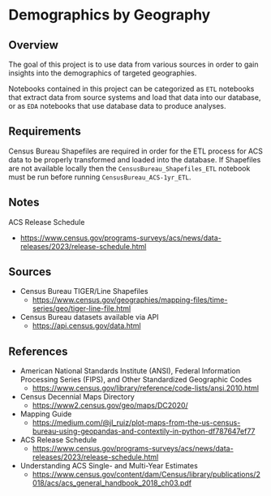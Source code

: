 # Demographics by Geography

## Overview
The goal of this project is to use data from various sources in order to gain insights into the demographics of 
targeted geographies. 

Notebooks contained in this project can be categorized as `ETL` notebooks that extract data from source systems and 
load that data into our database, or as `EDA` notebooks that use database data to produce analyses. 

## Requirements
Census Bureau Shapefiles are required in order for the ETL process for ACS data to be properly transformed and loaded 
into the database. If Shapefiles are not available locally then the `CensusBureau_Shapefiles_ETL` notebook must be run 
before running `CensusBureau_ACS-1yr_ETL`.

## Notes
ACS Release Schedule
- https://www.census.gov/programs-surveys/acs/news/data-releases/2023/release-schedule.html


## Sources
- Census Bureau TIGER/Line Shapefiles
    - https://www.census.gov/geographies/mapping-files/time-series/geo/tiger-line-file.html
- Census Bureau datasets available via API
    - https://api.census.gov/data.html 

## References
- American National Standards Institute (ANSI), Federal Information Processing Series (FIPS), and Other Standardized 
Geographic Codes
    - https://www.census.gov/library/reference/code-lists/ansi.2010.html 
- Census Decennial Maps Directory
    - https://www2.census.gov/geo/maps/DC2020/
- Mapping Guide
    - https://medium.com/@jl_ruiz/plot-maps-from-the-us-census-bureau-using-geopandas-and-contextily-in-python-df787647ef77
- ACS Release Schedule
    - https://www.census.gov/programs-surveys/acs/news/data-releases/2023/release-schedule.html
- Understanding ACS Single- and Multi-Year Estimates
  - https://www.census.gov/content/dam/Census/library/publications/2018/acs/acs_general_handbook_2018_ch03.pdf